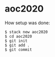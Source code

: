 # aoc2020

How setup was done:

```
$ stack new aoc2020
$ cd aoc2020
$ git init
$ git add .
$ git commit
```
